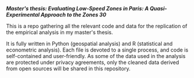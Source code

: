 ***Master's thesis: Evaluating Low-Speed Zones in Paris: A Quasi-Experimental Approach to the Zones 30***

This is a repo gathering all the relevant code and data for the replication of the empirical analysis in my master's thesis.

It is fully written in Python (geospatial analysis) and R (statistical and econometric analysis). Each file is devoted to a single process, and code is self-contained and user-friendly. As some of the data used in the analysis are protected under privacy agreements, only the cleaned data derived from open sources will be shared in this repository.
